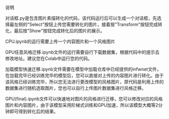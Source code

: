 说明

对话框.py是包含图片素描转化的代码，该代码运行后可以生成一个对话框，先选择最左侧的"Select"按钮上传您需要转化的图片，接着按"Transform"按钮完成转化，最后按"Show"按钮完成转化后的图片的展示。

CPU.ipynb的运行需要上传一个内容图片和一个风格图片

GPU任意风格迁移.ipynb文件的运行需要自行下载数据集，根据代码中的提示去修改地址。建议您在Colab中运行您的代码。

加载模型快速迁移.ipynb文件需要在模型中加载仓库中已经提供的infwnet文件，在加载完毕已经训练完毕的模型后，您可以直接对上传的内容图片进行转化。由于该风格已经训练完毕，所以您无法进行更改模型的风格图片，原代码是利用上传的数据集进行随机选取图片，您也可以自行上传图片数据集进行风格迁移。

GPU(final).ipynb文件可以快速地对图片的风格进行迁移，您可以修改对应的风格图片和内容图片，由于该模型采用阶梯式训练和GPU加速，所以该模型大概等2分钟即可得到转化后的结果。
